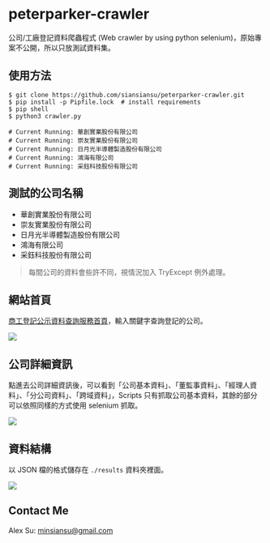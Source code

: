 # peterparker-crawler
公司/工廠登記資料爬蟲程式 (Web crawler by using python selenium)，原始專案不公開，所以只放測試資料集。

## 使用方法

```shell
$ git clone https://github.com/siansiansu/peterparker-crawler.git
$ pip install -p Pipfile.lock  # install requirements
$ pip shell
$ python3 crawler.py

# Current Running: 華創實業股份有限公司
# Current Running: 崇友實業股份有限公司
# Current Running: 日月光半導體製造股份有限公司
# Current Running: 鴻海有限公司
# Current Running: 采鈺科技股份有限公司
```

## 測試的公司名稱
- 華創實業股份有限公司
- 崇友實業股份有限公司
- 日月光半導體製造股份有限公司
- 鴻海有限公司
- 采鈺科技股份有限公司

> 每間公司的資料會些許不同，視情況加入 TryExcept 例外處理。

## 網站首頁 
[商工登記公示資料查詢服務首頁](https://findbiz.nat.gov.tw/fts/query/QueryBar/queryInit.do#)，輸入關鍵字查詢登記的公司。

![](https://i.imgur.com/lvLE6aR.png)

## 公司詳細資訊
點進去公司詳細資訊後，可以看到「公司基本資料」、「董監事資料」、「經理人資料」、「分公司資料」、「跨域資料」，Scripts 只有抓取公司基本資料，其餘的部分可以依照同樣的方式使用 selenium 抓取。 

![](https://i.imgur.com/bqxivg8.png)

## 資料結構
以 JSON 檔的格式儲存在 `./results` 資料夾裡面。

![](https://i.imgur.com/nLQFxID.png)

## Contact Me
Alex Su: minsiansu@gmail.com